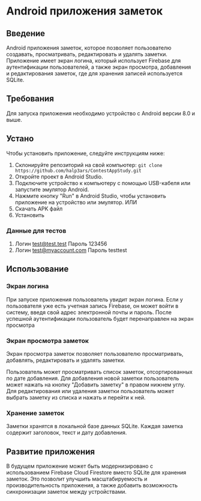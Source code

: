 # Android приложения заметок
## Введение
Android приложения заметок, которое позволяет пользователю создавать, просматривать, редактировать и удалять заметки. Приложение имеет экран логина, который использует Firebase для аутентификации пользователей, а также экран просмотра, добавления и редактирования заметок, где для хранения записей используется SQLite.

## Требования
Для запуска приложения необходимо устройство с Android версии 8.0 и выше.

## Устано
Чтобы установить приложение, следуйте инструкциям ниже:

1. Склонируйте репозиторий на свой компьютер: ```git clone https://github.com/halp3ars/ContestAppStudy.git```
2. Откройте проект в Android Studio.
3. Подключите устройство к компьютеру с помощью USB-кабеля или запустите эмулятор Android.
4. Нажмите кнопку "Run" в Android Studio, чтобы установить приложение на устройство или эмулятор.
ИЛИ
1. Скачать APK файл
2. Установить 


### Данные для тестов
1. Логин test@test.test Пароль 123456
2. Логин test@myaccount.com Пароль testtest

## Использование
### Экран логина
При запуске приложения пользователь увидит экран логина. Если у пользователя уже есть учетная запись Firebase, он может войти в систему, введя свой адрес электронной почты и пароль. После успешной аутентификации пользователь будет перенаправлен на экран просмотра

### Экран просмотра заметок
Экран просмотра заметок позволяет пользователю просматривать, добавлять, редактировать и удалять заметки.

Пользователь может просматривать список заметок, отсортированных по дате добавления. Для добавления новой заметки пользователь может нажать на кнопку "Добавить заметку" в правом нижнем углу. Для редактирования или удаления заметки пользователь может выбрать заметку из списка и нажать и перейти к ней.

### Хранение заметок
Заметки хранятся в локальной базе данных SQLite. Каждая заметка содержит заголовок, текст и дату добавления.

## Развитие приложения
В будущем приложение может быть модернизировано с использованием Firebase Cloud Firestore вместо SQLite для хранения заметок. Это позволит улучшить масштабируемость и производительность приложения, а также добавить возможность синхронизации заметок между устройствами.
